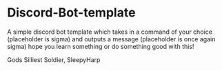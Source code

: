 # Discord-Bot-template
A simple discord bot template which takes in a command of your choice (placeholder is sigma) and outputs a message (placeholder is once again sigma)
hope you learn something or do something good with this!

Gods Silliest Soldier,
SleepyHarp
